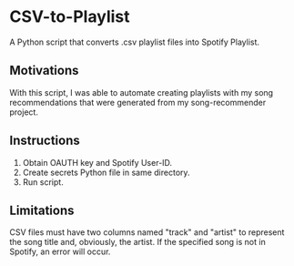# CSV-to-Playlist
A Python script that converts .csv playlist files into Spotify Playlist.

## Motivations
With this script, I was able to automate creating playlists with my song recommendations that were generated from my song-recommender project.

## Instructions
1. Obtain OAUTH key and Spotify User-ID.
2. Create secrets Python file in same directory. 
3. Run script. 

## Limitations
CSV files must have two columns named "track" and "artist" to represent the song title and, obviously, the artist. If the specified song is not in Spotify, an error will occur. 
